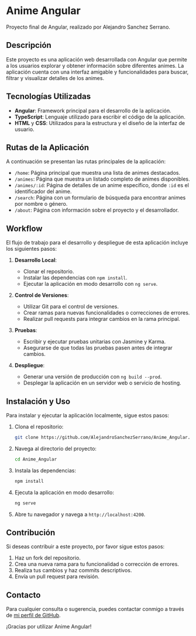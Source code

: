 # Anime Angular

Proyecto final de Angular, realizado por Alejandro Sanchez Serrano.

## Descripción

Este proyecto es una aplicación web desarrollada con Angular que permite a los usuarios explorar y obtener información sobre diferentes animes. La aplicación cuenta con una interfaz amigable y funcionalidades para buscar, filtrar y visualizar detalles de los animes.

## Tecnologías Utilizadas

- **Angular**: Framework principal para el desarrollo de la aplicación.
- **TypeScript**: Lenguaje utilizado para escribir el código de la aplicación.
- **HTML** y **CSS**: Utilizados para la estructura y el diseño de la interfaz de usuario.

## Rutas de la Aplicación

A continuación se presentan las rutas principales de la aplicación:

- `/home`: Página principal que muestra una lista de animes destacados.
- `/animes`: Página que muestra un listado completo de animes disponibles.
- `/animes/:id`: Página de detalles de un anime específico, donde `:id` es el identificador del anime.
- `/search`: Página con un formulario de búsqueda para encontrar animes por nombre o género.
- `/about`: Página con información sobre el proyecto y el desarrollador.

## Workflow

El flujo de trabajo para el desarrollo y despliegue de esta aplicación incluye los siguientes pasos:

1. **Desarrollo Local**: 
   - Clonar el repositorio.
   - Instalar las dependencias con `npm install`.
   - Ejecutar la aplicación en modo desarrollo con `ng serve`.

2. **Control de Versiones**:
   - Utilizar Git para el control de versiones.
   - Crear ramas para nuevas funcionalidades o correcciones de errores.
   - Realizar pull requests para integrar cambios en la rama principal.

3. **Pruebas**:
   - Escribir y ejecutar pruebas unitarias con Jasmine y Karma.
   - Asegurarse de que todas las pruebas pasen antes de integrar cambios.

4. **Despliegue**:
   - Generar una versión de producción con `ng build --prod`.
   - Desplegar la aplicación en un servidor web o servicio de hosting.

## Instalación y Uso

Para instalar y ejecutar la aplicación localmente, sigue estos pasos:

1. Clona el repositorio:
   ```bash
   git clone https://github.com/AlejandroSanchezSerrano/Anime_Angular.git
   ```
2. Navega al directorio del proyecto:
   ```bash
   cd Anime_Angular
   ```
3. Instala las dependencias:
   ```bash
   npm install
   ```
4. Ejecuta la aplicación en modo desarrollo:
   ```bash
   ng serve
   ```
5. Abre tu navegador y navega a `http://localhost:4200`.

## Contribución

Si deseas contribuir a este proyecto, por favor sigue estos pasos:

1. Haz un fork del repositorio.
2. Crea una nueva rama para tu funcionalidad o corrección de errores.
3. Realiza tus cambios y haz commits descriptivos.
4. Envía un pull request para revisión.

## Contacto

Para cualquier consulta o sugerencia, puedes contactar conmigo a través de [mi perfil de GitHub](https://github.com/AlejandroSanchezSerrano).

¡Gracias por utilizar Anime Angular!
